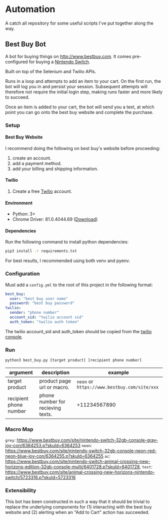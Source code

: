 # Automation

A catch all repository for some useful scripts I've put together along the way.

## Best Buy Bot

A bot for buying things on <http://www.bestbuy.com>. It comes pre-configured for buying a [Nintendo Switch](https://www.bestbuy.com/site/nintendo-switch-32gb-console-neon-red-neon-blue-joy-con/6364255.p?skuId=6364255 "Neon Red Neon Blue Nintendo Switch").

Built on top of the Selenium and Twilio APIs.

Runs in a loop and attempts to add an item to your cart. On the first run, the bot will log you in and persist your session. Subsequent attempts will therefore not require the initial login step, making runs faster and more likely to succeed.

Once an item is added to your cart, the bot will send you a text, at which point you can go onto the best buy website and complete the purchase.

### Setup

#### Best Buy Website

I recommend doing the following on best buy's website before proceeding:

1. create an account.
2. add a payment method.
3. add your billing and shipping information.

#### Twilio

1. Create a free [Twilio](https://twilio.com) account.

#### Environment

- Python: 3+
- Chrome Driver: 81.0.4044.69 ([Download](https://chromedriver.storage.googleapis.com/index.html?path=81.0.4044.69/))

#### Dependencies

Run the following command to install python dependencies:

```bash
pip3 install -r requirements.txt

```

For best results, I recommended using both venv and pyenv.

### Configuration

Must add a `config.yml` to the root of this project in the following format:

```yaml
best_buy:
  user: "best buy user name"
  password: "best buy password"
twilio:
  sender: "phone number"
  account_sid: "twilio account sid"
  auth_token: "twilio auth token"
```

The twilio account_sid and auth_token should be copied from the [twilio console](https://www.twilio.com/console).

### Run

```bash
python3 best_buy.py [target product] [recipient phone number]
```

| argument                    | description                        | example                                      |
| --------------------------- |------------------------------------| ---------------------------------------------|
| target product              | product page url or macro.         | `neon` or `https://www.bestbuy.com/site/xxx` |
| recipient phone number      | phone number for recieving texts.  | +11234567890                                 |

### Macro Map

`grey`: <https://www.bestbuy.com/site/nintendo-switch-32gb-console-gray-joy-con/6364253.p?skuId=6364253>
`neon`: <https://www.bestbuy.com/site/nintendo-switch-32gb-console-neon-red-neon-blue-joy-con/6364255.p?skuId=6364255>
`ac`: <https://www.bestbuy.com/site/nintendo-switch-animal-crossing-new-horizons-edition-32gb-console-multi/6401728.p?skuId=6401728>,
`test`: <https://www.bestbuy.com/site/animal-crossing-new-horizons-nintendo-switch/5723316.p?skuId=5723316>

### Extensibility

This bot has been constructed in such a way that it should be trivial to replace the underlying components for (1) interacting with the best buy website and (2) alerting when an "Add to Cart" action has succeeded.